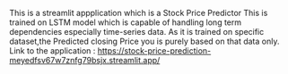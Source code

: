 This is a streamlit appplication which is a Stock Price Predictor 
This is trained on LSTM model which is capable of handling long term dependencies especially time-series data.
As it is trained on specific dataset,the Predicted closing Price you is purely based on that data only.
Link to the application : https://stock-price-prediction-meyedfsv67w7znfg79bsjx.streamlit.app/
